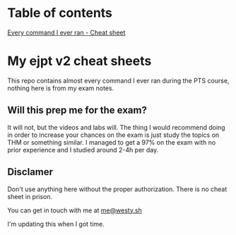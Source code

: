 # Table of contents

[Every command I ever ran - Cheat sheet](The-everything-cheat-sheet.md)

# My ejpt v2 cheat sheets
This repo contains almost every command I ever ran during the PTS course, nothing here is from my exam notes.

## Will this prep me for the exam?
It will not, but the videos and labs will. The thing I would recommend doing in order to increase your chances on the exam is just study the topics on THM or something similar. I managed to get a 97% on the exam with no prior experience and I studied around 2-4h per day.

## Disclamer
Don't use anything here without the proper authorization. There is no cheat sheet in prison.

You can get in touch with me at me@westy.sh

I'm updating this when I got time.
